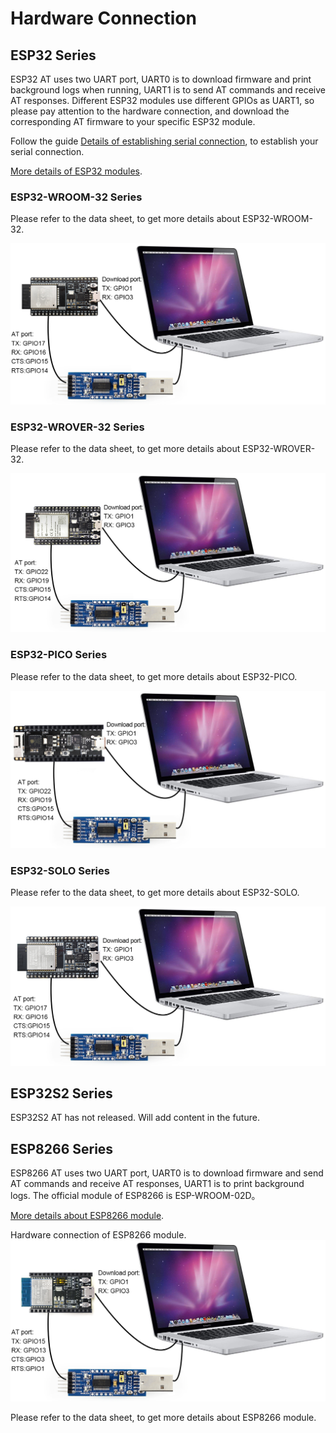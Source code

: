 
Hardware Connection
=================

## ESP32 Series

ESP32 AT uses two UART port, UART0 is to download firmware and print background logs when running, UART1 is to send AT commands and receive AT responses. Different ESP32 modules use different GPIOs as UART1, so please pay attention to the hardware connection, and download the corresponding AT firmware to your specific ESP32 module. 

Follow the guide [Details of establishing serial connection](https://docs.espressif.com/projects/esp-idf/en/stable/get-started/establish-serial-connection.html), to establish your serial connection.  

[More details of ESP32 modules](https://docs.espressif.com/projects/esp-idf/en/stable/hw-reference/modules-and-boards.html#wroom-solo-wrover-and-pico-modules).


### ESP32-WROOM-32 Series

Please refer to the data sheet, to get more details about ESP32-WROOM-32.

![avatar](../../_static/esp32-wroom-devkitc.png)  



### ESP32-WROVER-32 Series

Please refer to the data sheet, to get more details about ESP32-WROVER-32.

![avatar](../../_static/esp32-wrover-devkitc.png)  



### ESP32-PICO Series

Please refer to the data sheet, to get more details about ESP32-PICO.  

![avatar](../../_static/esp32-pico-d4.png) 


### ESP32-SOLO Series

Please refer to the data sheet, to get more details about ESP32-SOLO.  

![avatar](../../_static/esp32-solo-devkitc.png) 



## ESP32S2 Series

ESP32S2 AT has not released. Will add content in the future.

## ESP8266 Series

ESP8266 AT uses two UART port, UART0 is to download firmware and send AT commands and receive AT responses, UART1 is to print background logs. The official module of ESP8266 is ESP-WROOM-02D。

[More details about ESP8266 module](https://www.espressif.com/en/products/socs/esp8266).

Hardware connection of ESP8266 module.
![avatar](../../_static/esp8266_wroom02_devkitc.png) 

Please refer to the data sheet, to get more details about ESP8266 module.  
